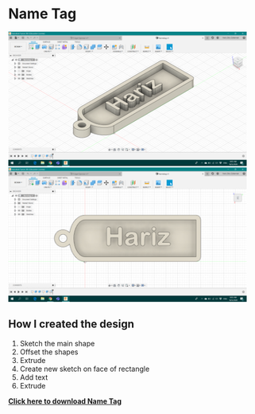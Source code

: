 # Name Tag
<img src="/images/nametag.png" style="width:480px;height:270px;">

<img src="/images/nametag_top.png" style="width:480px;height:270px;">

## How I created the design
1. Sketch the main shape
2. Offset the shapes
3. Extrude
4. Create new sketch on face of rectangle
5. Add text
6. Extrude

**[Click here to download Name Tag](/Fusion360/nametag.f3d)**

